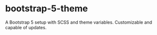 # bootstrap-5-theme
A Bootstrap 5 setup with SCSS and theme variables. Customizable and capable of updates.
